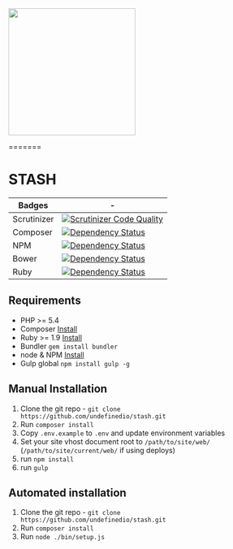 <img src="https://cdn.rawgit.com/undefinedio/stash/develop/web/app/themes/stash/src/images/STASH-logo.svg" width="250">

=======
# STASH

Badges         | -
-------------  | -------------
Scrutinizer    | [![Scrutinizer Code Quality](https://scrutinizer-ci.com/g/undefinedio/stash/badges/quality-score.png?b=master)](https://scrutinizer-ci.com/g/undefinedio/stash/?branch=master)
Composer       | [![Dependency Status](https://www.versioneye.com/user/projects/55dd7d7f8d9c4b00180009eb/badge.svg?style=flat)](https://www.versioneye.com/user/projects/55dd7d7f8d9c4b00180009eb)
NPM            | [![Dependency Status](https://www.versioneye.com/user/projects/55dd7d628d9c4b001b0009dc/badge.svg?style=flat)](https://www.versioneye.com/user/projects/55dd7d628d9c4b001b0009dc)
Bower          | [![Dependency Status](https://www.versioneye.com/user/projects/55dd7d5a8d9c4b001b0009d9/badge.svg?style=flat)](https://www.versioneye.com/user/projects/55dd7d5a8d9c4b001b0009d9)
Ruby           | [![Dependency Status](https://www.versioneye.com/user/projects/55dd7d5e8d9c4b00180009e4/badge.svg?style=flat)](https://www.versioneye.com/user/projects/55dd7d5e8d9c4b00180009e4)

## Requirements
* PHP >= 5.4
* Composer [Install](https://getcomposer.org/doc/00-intro.md#installation-linux-unix-osx)
* Ruby >= 1.9 [Install](https://www.ruby-lang.org/en/documentation/installation/)
* Bundler `gem install bundler`
* node & NPM [Install](https://nodejs.org/download/)
* Gulp global `npm install gulp -g`

## Manual Installation
1. Clone the git repo - `git clone https://github.com/undefinedio/stash.git`
2. Run `composer install`
3. Copy `.env.example` to `.env` and update environment variables
4. Set your site vhost document root to `/path/to/site/web/` (`/path/to/site/current/web/` if using deploys)
5. run `npm install`
5. run `gulp`

## Automated installation
1. Clone the git repo - `git clone https://github.com/undefinedio/stash.git`
2. Run `composer install`
2. Run `node ./bin/setup.js`
